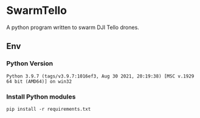 # SwarmTello
A python program written to swarm DJI Tello drones.

## Env
### Python Version
`Python 3.9.7 (tags/v3.9.7:1016ef3, Aug 30 2021, 20:19:38) [MSC v.1929 64 bit (AMD64)] on win32`
### Install Python modules
`pip install -r requirements.txt`

